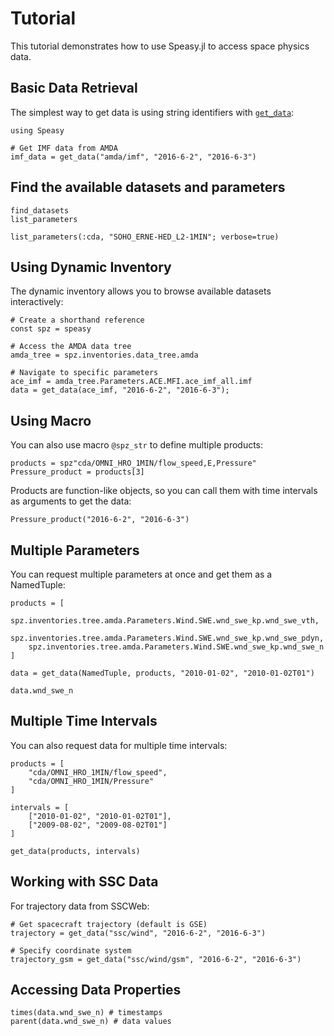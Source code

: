 # Tutorial

This tutorial demonstrates how to use Speasy.jl to access space physics data.

## Basic Data Retrieval

The simplest way to get data is using string identifiers with [`get_data`](@ref):

```@example tutorial
using Speasy

# Get IMF data from AMDA
imf_data = get_data("amda/imf", "2016-6-2", "2016-6-3")
```

## Find the available datasets and parameters

```@docs; canonical=false
find_datasets
list_parameters
```

```@example tutorial
list_parameters(:cda, "SOHO_ERNE-HED_L2-1MIN"; verbose=true)
```

## Using Dynamic Inventory

The dynamic inventory allows you to browse available datasets interactively:

```@example tutorial
# Create a shorthand reference
const spz = speasy

# Access the AMDA data tree
amda_tree = spz.inventories.data_tree.amda

# Navigate to specific parameters
ace_imf = amda_tree.Parameters.ACE.MFI.ace_imf_all.imf
data = get_data(ace_imf, "2016-6-2", "2016-6-3");
```

## Using Macro

You can also use macro `@spz_str` to define multiple products:

```@example tutorial
products = spz"cda/OMNI_HRO_1MIN/flow_speed,E,Pressure"
Pressure_product = products[3]
```

Products are function-like objects, so you can call them with time intervals as arguments to get the data:

```@example tutorial
Pressure_product("2016-6-2", "2016-6-3")
```

## Multiple Parameters

You can request multiple parameters at once and get them as a NamedTuple:

```@example tutorial
products = [
    spz.inventories.tree.amda.Parameters.Wind.SWE.wnd_swe_kp.wnd_swe_vth,
    spz.inventories.tree.amda.Parameters.Wind.SWE.wnd_swe_kp.wnd_swe_pdyn,
    spz.inventories.tree.amda.Parameters.Wind.SWE.wnd_swe_kp.wnd_swe_n
]

data = get_data(NamedTuple, products, "2010-01-02", "2010-01-02T01")
```

```@example tutorial
data.wnd_swe_n
```

## Multiple Time Intervals

You can also request data for multiple time intervals:

```@example tutorial
products = [
    "cda/OMNI_HRO_1MIN/flow_speed",
    "cda/OMNI_HRO_1MIN/Pressure"
]

intervals = [
    ["2010-01-02", "2010-01-02T01"], 
    ["2009-08-02", "2009-08-02T01"]
]

get_data(products, intervals)
```

## Working with SSC Data

For trajectory data from SSCWeb:

```@example tutorial
# Get spacecraft trajectory (default is GSE)
trajectory = get_data("ssc/wind", "2016-6-2", "2016-6-3")

# Specify coordinate system 
trajectory_gsm = get_data("ssc/wind/gsm", "2016-6-2", "2016-6-3")
```

## Accessing Data Properties

```@example tutorial
times(data.wnd_swe_n) # timestamps
parent(data.wnd_swe_n) # data values
```